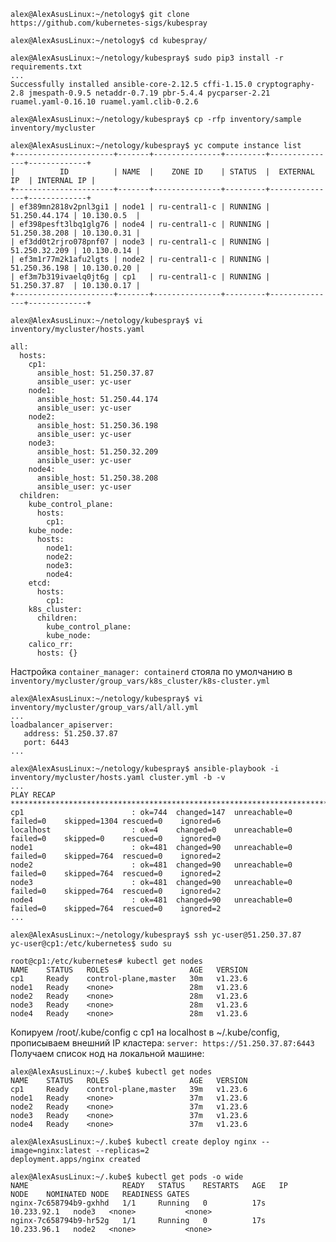     alex@AlexAsusLinux:~/netology$ git clone https://github.com/kubernetes-sigs/kubespray

    alex@AlexAsusLinux:~/netology$ cd kubespray/

    alex@AlexAsusLinux:~/netology/kubespray$ sudo pip3 install -r requirements.txt
    ...
    Successfully installed ansible-core-2.12.5 cffi-1.15.0 cryptography-2.8 jmespath-0.9.5 netaddr-0.7.19 pbr-5.4.4 pycparser-2.21 ruamel.yaml-0.16.10 ruamel.yaml.clib-0.2.6

    alex@AlexAsusLinux:~/netology/kubespray$ cp -rfp inventory/sample inventory/mycluster

    alex@AlexAsusLinux:~/netology/kubespray$ yc compute instance list
    +----------------------+-------+---------------+---------+---------------+-------------+
    |          ID          | NAME  |    ZONE ID    | STATUS  |  EXTERNAL IP  | INTERNAL IP |
    +----------------------+-------+---------------+---------+---------------+-------------+
    | ef389mn2818v2pnl3gi1 | node1 | ru-central1-c | RUNNING | 51.250.44.174 | 10.130.0.5  |
    | ef398pesft3lbq1glg76 | node4 | ru-central1-c | RUNNING | 51.250.38.208 | 10.130.0.31 |
    | ef3dd0t2rjro078pnf07 | node3 | ru-central1-c | RUNNING | 51.250.32.209 | 10.130.0.14 |
    | ef3m1r77m2k1afu2lgts | node2 | ru-central1-c | RUNNING | 51.250.36.198 | 10.130.0.20 |
    | ef3m7b319ivaelq0jt6g | cp1   | ru-central1-c | RUNNING | 51.250.37.87  | 10.130.0.17 |
    +----------------------+-------+---------------+---------+---------------+-------------+

    alex@AlexAsusLinux:~/netology/kubespray$ vi inventory/mycluster/hosts.yaml
    
    all:
      hosts:
        cp1:
          ansible_host: 51.250.37.87
          ansible_user: yc-user
        node1:
          ansible_host: 51.250.44.174
          ansible_user: yc-user
        node2:
          ansible_host: 51.250.36.198
          ansible_user: yc-user
        node3:
          ansible_host: 51.250.32.209
          ansible_user: yc-user
        node4:
          ansible_host: 51.250.38.208
          ansible_user: yc-user
      children:
        kube_control_plane:
          hosts:
            cp1:
        kube_node:
          hosts:
            node1:
            node2:
            node3:
            node4:
        etcd:
          hosts:
            cp1:
        k8s_cluster:
          children:
            kube_control_plane:
            kube_node:
        calico_rr:
          hosts: {}

Настройка `container_manager: containerd` стояла по умолчанию в `inventory/mycluster/group_vars/k8s_cluster/k8s-cluster.yml`

    alex@AlexAsusLinux:~/netology/kubespray$ vi inventory/mycluster/group_vars/all/all.yml
    ...
    loadbalancer_apiserver:
       address: 51.250.37.87
       port: 6443
    ...

    alex@AlexAsusLinux:~/netology/kubespray$ ansible-playbook -i inventory/mycluster/hosts.yaml cluster.yml -b -v
    ...
    PLAY RECAP ********************************************************************************************************
    cp1                        : ok=744  changed=147  unreachable=0    failed=0    skipped=1304 rescued=0    ignored=6   
    localhost                  : ok=4    changed=0    unreachable=0    failed=0    skipped=0    rescued=0    ignored=0   
    node1                      : ok=481  changed=90   unreachable=0    failed=0    skipped=764  rescued=0    ignored=2   
    node2                      : ok=481  changed=90   unreachable=0    failed=0    skipped=764  rescued=0    ignored=2   
    node3                      : ok=481  changed=90   unreachable=0    failed=0    skipped=764  rescued=0    ignored=2   
    node4                      : ok=481  changed=90   unreachable=0    failed=0    skipped=764  rescued=0    ignored=2
    ...

    alex@AlexAsusLinux:~/netology/kubespray$ ssh yc-user@51.250.37.87
    yc-user@cp1:/etc/kubernetes$ sudo su
    
    root@cp1:/etc/kubernetes# kubectl get nodes
    NAME    STATUS   ROLES                  AGE   VERSION
    cp1     Ready    control-plane,master   30m   v1.23.6
    node1   Ready    <none>                 28m   v1.23.6
    node2   Ready    <none>                 28m   v1.23.6
    node3   Ready    <none>                 28m   v1.23.6
    node4   Ready    <none>                 28m   v1.23.6

Копируем /root/.kube/config c cp1 на localhost в ~/.kube/config, прописываем внешний IP кластера: `server: https://51.250.37.87:6443`  
Получаем список нод на локальной машине:

    alex@AlexAsusLinux:~/.kube$ kubectl get nodes
    NAME    STATUS   ROLES                  AGE   VERSION
    cp1     Ready    control-plane,master   39m   v1.23.6
    node1   Ready    <none>                 37m   v1.23.6
    node2   Ready    <none>                 37m   v1.23.6
    node3   Ready    <none>                 37m   v1.23.6
    node4   Ready    <none>                 37m   v1.23.6

    alex@AlexAsusLinux:~/.kube$ kubectl create deploy nginx --image=nginx:latest --replicas=2
    deployment.apps/nginx created
    
    alex@AlexAsusLinux:~/.kube$ kubectl get pods -o wide
    NAME                     READY   STATUS    RESTARTS   AGE   IP            NODE    NOMINATED NODE   READINESS GATES
    nginx-7c658794b9-gxhhd   1/1     Running   0          17s   10.233.92.1   node3   <none>           <none>
    nginx-7c658794b9-hr52g   1/1     Running   0          17s   10.233.96.1   node2   <none>           <none>
